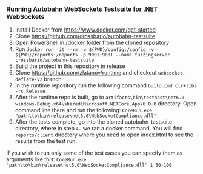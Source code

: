 ### Running Autobahn WebSockets Testsuite for .NET WebSockets

1. Install Docker from https://www.docker.com/get-started
2. Clone https://github.com/crossbario/autobahn-testsuite
3. Open PowerShell in /docker folder from the cloned repository
4. Run `docker run -it --rm -v ${PWD}/config:/config -v ${PWD}/reports:/reports -p 9001:9001 --name fuzzingserver crossbario/autobahn-testsuite`
5. Build the project in this repository in release
6. Clone https://github.com/zlatanov/runtime and checkout `websocket-deflate-v2` branch
7. In the runtime repository run the following command `build.cmd clr+libs -rc Release`
8. After the runtime repo is built, go to `artifacts\bin\testhost\net6.0-windows-Debug-x64\shared\Microsoft.NETCore.App\6.0.0` directory. Open command line there 
and run the following: `CoreRun.exe "path\to\bin\release\net5.0\WebSocketCompliance.dll"`
9. After the tests complete, go into the cloned autobahn-testsuite directory, where in step `4.` we ran a docker command. You will find `reports/client` directory
where you need to open index.html to see the results from the test run.

If you wish to run only some of the test cases you can specify them as arguments like this: 
`CoreRun.exe "path\to\bin\release\net5.0\WebSocketCompliance.dll" 1 50-100`
